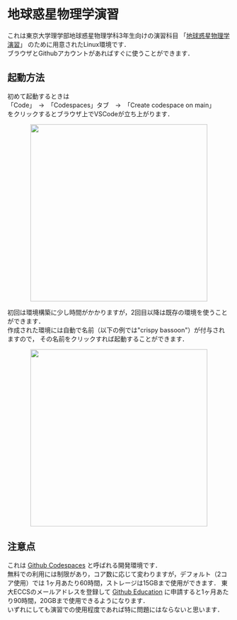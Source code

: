 # 地球惑星物理学演習

これは東京大学理学部地球惑星物理学科3年生向けの演習科目
「[地球惑星物理学演習](https://chibutsu-utokyo.github.io/)」
のために用意されたLinux環境です．  
ブラウザとGithubアカウントがあればすぐに使うことができます．

## 起動方法
初めて起動するときは  
「Code」　→　「Codespaces」タブ　→　「Create codespace on main」  
をクリックするとブラウザ上でVSCodeが立ち上がります．  

<div align="center">
<img src="https://github.com/amanotk/codespaces/assets/46679145/2a9e5d35-086d-408f-b678-3cf6a1c8cbf1" width="400px">
</div>

初回は環境構築に少し時間がかかりますが，2回目以降は既存の環境を使うことができます．  
作成された環境には自動で名前（以下の例では"crispy bassoon"）が付与されますので，
その名前をクリックすれば起動することができます．

<div align="center">
<img src="https://github.com/amanotk/codespaces/assets/46679145/5a8ba104-a963-41b4-aa04-9a5fb48c97c5" width="400px">
</div>

## 注意点
これは
[Github Codespaces](https://docs.github.com/ja/codespaces/overview)
と呼ばれる開発環境です．  
無料での利用には制限があり，コア数に応じて変わりますが，デフォルト（2コア使用）では
1ヶ月あたり60時間，ストレージは15GBまで使用ができます．
東大ECCSのメールアドレスを登録して
[Github Education](https://education.github.com/)
に申請すると1ヶ月あたり90時間，20GBまで使用できるようになります．  
いずれにしても演習での使用程度であれば特に問題にはならないと思います．
